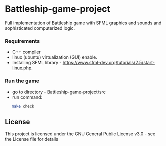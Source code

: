 # Battleship-game-project
Full implementation of Battleship game with SFML graphics and sounds and sophisticated computerized logic.

### Requirements
   - C++ compiler
   - linux (ubuntu) virtualization (GUI) enable.
   -  Installing SFML library - https://www.sfml-dev.org/tutorials/2.5/start-linux.php.
  
  
### Run the game   
   * go to directory - Battleship-game-project/src
   * run command:
```bash
   make check
```

## License
This project is licensed under the GNU General Public License v3.0 - see the License file for details 
